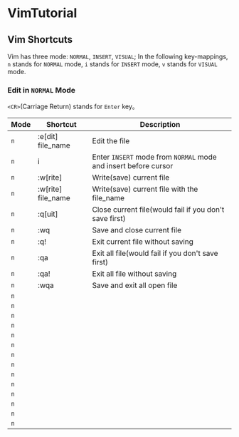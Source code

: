 # VimTutorial

## Vim Shortcuts

Vim has three mode: `NORMAL`, `INSERT`, `VISUAL`; In the following key-mappings, `n` stands for `NORMAL` mode, `i` stands for `INSERT` mode, `v` stands for `VISUAL` mode.

### Edit in `NORMAL` Mode

`<CR>`(Carriage Return) stands for `Enter` key。

| Mode | Shortcut               | Description                                                     |
| ---- | ---------------------- | --------------------------------------------------------------- |
| `n`  | :e[dit] file_name<CR>  | Edit the file                                                   |
| `n`  | i                      | Enter `INSERT` mode from `NORMAL` mode and insert before cursor |
| `n`  | :w[rite]<CR>           | Write(save) current file                                        |
| `n`  | :w[rite] file_name<CR> | Write(save) current file with the file_name                     |
| `n`  | :q[uit]<CR>            | Close current file(would fail if you don't save first)          |
| `n`  | :wq<CR>                | Save and close current file                                     |
| `n`  | :q!<CR>                | Exit current file without saving                                |
| `n`  | :qa<CR>                | Exit all file(would fail if you don't save first)               |
| `n`  | :qa!<CR>               | Exit all file without saving                                    |
| `n`  | :wqa<CR>               | Save and exit all open file                                     |
| `n`  |
| `n`  |
| `n`  |
| `n`  |
| `n`  |
| `n`  |
| `n`  |
| `n`  |
| `n`  |
| `n`  |
| `n`  |
| `n`  |
| `n`  |
| `n`  |
